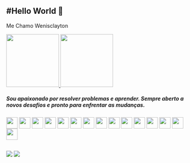 <h2> #Hello World 👋 </h2>
<p>Me Chamo Wenisclayton</p>

<div>
<a href="https://github.com/wenisclayton">
    <img height="140em" src="https://github-readme-stats.vercel.app/api?username=wenisclayton&show_icons=true&theme=dark&include_all_commits=true&count_private=true"/>
    <img height="140em" src="https://github-readme-stats.vercel.app/api/top-langs/?username=wenisclayton&layout=compact&langs_count=7&theme=dark"/>

<!--Repositorio do GitStatus caso queira alterar a cor do template https://github.com/anuraghazra/github-readme-stats -->
</div>
</a>

<h5>Sou apaixonado por resolver problemas e aprender. Sempre aberto a novos desafios e pronto para enfrentar as mudanças.</h5>

 
<div>
    <img align="center" height="30" src="https://cdn.jsdelivr.net/gh/devicons/devicon/icons/csharp/csharp-original.svg">
    <img align="center" height="30" src="https://cdn.jsdelivr.net/gh/devicons/devicon/icons/dot-net/dot-net-original.svg">
    <img align="center" height="30" src="https://cdn.jsdelivr.net/gh/devicons/devicon/icons/dotnetcore/dotnetcore-original.svg">
    <img align="center" height="30" src="https://cdn.jsdelivr.net/gh/devicons/devicon/icons/visualstudio/visualstudio-plain.svg">
    <img align="center" height="30" src="https://cdn.jsdelivr.net/gh/devicons/devicon/icons/vscode/vscode-original.svg">
    <img align="center" height="30" src="https://cdn.jsdelivr.net/gh/devicons/devicon/icons/html5/html5-original.svg">
    <img align="center" height="30" src="https://cdn.jsdelivr.net/gh/devicons/devicon/icons/css3/css3-original-wordmark.svg">
    <img align="center" height="30" src="https://cdn.jsdelivr.net/gh/devicons/devicon/icons/bootstrap/bootstrap-plain.svg">
    <img align="center" height="30" src="https://cdn.jsdelivr.net/gh/devicons/devicon/icons/microsoftsqlserver/microsoftsqlserver-plain-wordmark.svg">
    <img align="center" height="30" src="https://cdn.jsdelivr.net/gh/devicons/devicon/icons/mysql/mysql-original-wordmark.svg">
    <img align="center" height="30" src="https://cdn.jsdelivr.net/gh/devicons/devicon/icons/postgresql/postgresql-original.svg">
    <img align="center" height="30" src="https://cdn.jsdelivr.net/gh/devicons/devicon/icons/jquery/jquery-original-wordmark.svg">
    <img align="center" height="30" src="https://cdn.jsdelivr.net/gh/devicons/devicon/icons/flutter/flutter-original.svg">
    <img align="center" height="30" src="https://cdn.jsdelivr.net/gh/devicons/devicon/icons/javascript/javascript-original.svg">
    <img align="center" height="30" src="https://cdn.jsdelivr.net/gh/devicons/devicon/icons/jetbrains/jetbrains-original.svg">
</div>
<!--Site Usado para obter os icons https://devicon.dev -->

##

<div>
    <a href="https://www.linkedin.com/in/wenisclayton/" target="_blank"><img src="https://img.shields.io/badge/LinkedIn-0077B5?style=for-the-badge&logo=linkedin&logoColor=white" target="_blank"></a> 
    <a href = "mailto:wenisclayton@gmail.com"><img src="https://img.shields.io/badge/Gmail-D14836?style=for-the-badge&logo=gmail&logoColor=white" target="_blank"></a>
</div>
<!-- Site usado para obter os badge https://dev.to -->

